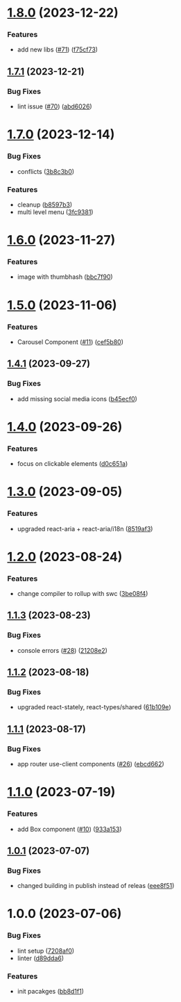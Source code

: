 # [1.8.0](https://github.com/OKAMca/stack/compare/core-lib-v1.7.1...core-lib-v1.8.0) (2023-12-22)


### Features

* add new libs ([#71](https://github.com/OKAMca/stack/issues/71)) ([f75cf73](https://github.com/OKAMca/stack/commit/f75cf73414e97cdb3210b1371111029403a80c1a))

## [1.7.1](https://github.com/OKAMca/stack/compare/core-lib-v1.7.0...core-lib-v1.7.1) (2023-12-21)

### Bug Fixes

- lint issue ([#70](https://github.com/OKAMca/stack/issues/70)) ([abd6026](https://github.com/OKAMca/stack/commit/abd6026f94bd78aee6131148195af16a9f9b0bb0))

# [1.7.0](https://github.com/OKAMca/stack/compare/core-lib-v1.6.0...core-lib-v1.7.0) (2023-12-14)

### Bug Fixes

- conflicts ([3b8c3b0](https://github.com/OKAMca/stack/commit/3b8c3b09b3d12c55c1ee2a580503b7ffbf4f9b7f))

### Features

- cleanup ([b8597b3](https://github.com/OKAMca/stack/commit/b8597b32bfb1cfb4765d0e9e8a730adb8fa942d2))
- multi level menu ([3fc9381](https://github.com/OKAMca/stack/commit/3fc9381ac206c1c329e888fe2dd94bf063dcd71b))

# [1.6.0](https://github.com/OKAMca/stack/compare/core-lib-v1.5.0...core-lib-v1.6.0) (2023-11-27)

### Features

- image with thumbhash ([bbc7f90](https://github.com/OKAMca/stack/commit/bbc7f903f0a8b36f7776d7a595e613e0645a57c5))

# [1.5.0](https://github.com/OKAMca/stack/compare/core-lib-v1.4.1...core-lib-v1.5.0) (2023-11-06)

### Features

- Carousel Component ([#11](https://github.com/OKAMca/stack/issues/11)) ([cef5b80](https://github.com/OKAMca/stack/commit/cef5b805632683004513cf3950b2c88e01d2c3a7))

## [1.4.1](https://github.com/OKAMca/stack/compare/core-lib-v1.4.0...core-lib-v1.4.1) (2023-09-27)

### Bug Fixes

- add missing social media icons ([b45ecf0](https://github.com/OKAMca/stack/commit/b45ecf0618fbdbde7a7c2379121e6777ba8a07ec))

# [1.4.0](https://github.com/OKAMca/stack/compare/core-lib-v1.3.0...core-lib-v1.4.0) (2023-09-26)

### Features

- focus on clickable elements ([d0c651a](https://github.com/OKAMca/stack/commit/d0c651a55ee65c97a87b266a218a19263d364781))

# [1.3.0](https://github.com/OKAMca/stack/compare/core-lib-v1.2.0...core-lib-v1.3.0) (2023-09-05)

### Features

- upgraded react-aria + react-aria/i18n ([8519af3](https://github.com/OKAMca/stack/commit/8519af3242223daeeab3d028a5ce79455b6c4bf5))

# [1.2.0](https://github.com/OKAMca/stack/compare/core-lib-v1.1.3...core-lib-v1.2.0) (2023-08-24)

### Features

- change compiler to rollup with swc ([3be08f4](https://github.com/OKAMca/stack/commit/3be08f4c323b1e8333ac670ca7b8ece3035ff18e))

## [1.1.3](https://github.com/OKAMca/stack/compare/core-lib-v1.1.2...core-lib-v1.1.3) (2023-08-23)

### Bug Fixes

- console errors ([#28](https://github.com/OKAMca/stack/issues/28)) ([21208e2](https://github.com/OKAMca/stack/commit/21208e262bd8528c128f0220e17de9caddf0bd81))

## [1.1.2](https://github.com/OKAMca/stack/compare/core-lib-v1.1.1...core-lib-v1.1.2) (2023-08-18)

### Bug Fixes

- upgraded react-stately, react-types/shared ([61b109e](https://github.com/OKAMca/stack/commit/61b109e51cc5c841a920dd7e5ea34c94f4b02741))

## [1.1.1](https://github.com/OKAMca/stack/compare/core-lib-v1.1.0...core-lib-v1.1.1) (2023-08-17)

### Bug Fixes

- app router use-client components ([#26](https://github.com/OKAMca/stack/issues/26)) ([ebcd662](https://github.com/OKAMca/stack/commit/ebcd662ce7cd358e9beb23849925c124167670eb))

# [1.1.0](https://github.com/OKAMca/stack/compare/core-lib-v1.0.1...core-lib-v1.1.0) (2023-07-19)

### Features

- add Box component ([#10](https://github.com/OKAMca/stack/issues/10)) ([933a153](https://github.com/OKAMca/stack/commit/933a1531fd8badb6bcfa8f42b77e9ed4ee1b62d3))

## [1.0.1](https://github.com/OKAMca/stack/compare/core-lib-v1.0.0...core-lib-v1.0.1) (2023-07-07)

### Bug Fixes

- changed building in publish instead of releas ([eee8f51](https://github.com/OKAMca/stack/commit/eee8f512987c444143bdfd73fe833840681d1c43))

# 1.0.0 (2023-07-06)

### Bug Fixes

- lint setup ([7208af0](https://github.com/OKAMca/stack/commit/7208af0e8bb55ba72935ed215efd19db37994a79))
- linter ([d89dda6](https://github.com/OKAMca/stack/commit/d89dda6294b36b0effd253317ac2733c0143dac6))

### Features

- init pacakges ([bb8d1f1](https://github.com/OKAMca/stack/commit/bb8d1f1ff042fda17e2f81f0770be6654e70897f))
